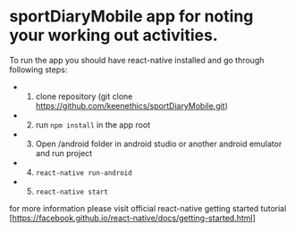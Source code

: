 # sportDiaryMobile app for noting your working out activities.
To run the app you should have react-native installed and go through following steps:
- 1. clone repository (git clone https://github.com/keenethics/sportDiaryMobile.git)
- 2. run `npm install` in the app root
- 3. Open /android folder in android studio or another android emulator and run project
- 4. `react-native run-android`
- 5. `react-native start`

for more information please visit official react-native getting started tutorial
[https://facebook.github.io/react-native/docs/getting-started.html]


